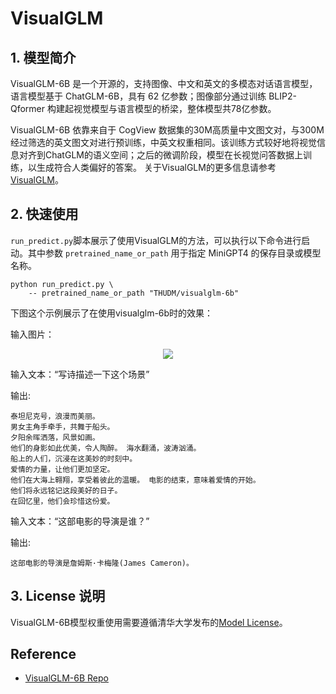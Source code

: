 # VisualGLM

## 1. 模型简介

VisualGLM-6B 是一个开源的，支持图像、中文和英文的多模态对话语言模型，语言模型基于 ChatGLM-6B，具有 62 亿参数；图像部分通过训练 BLIP2-Qformer 构建起视觉模型与语言模型的桥梁，整体模型共78亿参数。

VisualGLM-6B 依靠来自于 CogView 数据集的30M高质量中文图文对，与300M经过筛选的英文图文对进行预训练，中英文权重相同。该训练方式较好地将视觉信息对齐到ChatGLM的语义空间；之后的微调阶段，模型在长视觉问答数据上训练，以生成符合人类偏好的答案。 关于VisualGLM的更多信息请参考[VisualGLM](https://github.com/THUDM/VisualGLM-6B/tree/main)。


## 2. 快速使用
`run_predict.py`脚本展示了使用VisualGLM的方法，可以执行以下命令进行启动。其中参数 `pretrained_name_or_path` 用于指定 MiniGPT4 的保存目录或模型名称。

```
python run_predict.py \
    -- pretrained_name_or_path "THUDM/visualglm-6b"

```

下图这个示例展示了在使用visualglm-6b时的效果：

输入图片：<center><img src="https://github.com/PaddlePaddle/PaddleNLP/assets/35913314/b609132e-1c06-4e4c-b5b3-7d945cfe8839" /></center>

输入文本：“写诗描述一下这个场景”

输出:
```
泰坦尼克号，浪漫而美丽。
男女主角手牵手，共舞于船头。
夕阳余晖洒落，风景如画。
他们的身影如此优美，令人陶醉。 海水翻涌，波涛汹涌。
船上的人们，沉浸在这美妙的时刻中。
爱情的力量，让他们更加坚定。
他们在大海上翱翔，享受着彼此的温暖。 电影的结束，意味着爱情的开始。
他们将永远铭记这段美好的日子。
在回忆里，他们会珍惜这份爱。
```

输入文本：“这部电影的导演是谁？”

输出:
```
这部电影的导演是詹姆斯·卡梅隆(James Cameron)。
```

## 3. License 说明
VisualGLM-6B模型权重使用需要遵循清华大学发布的[Model License](./MODEL_LICENSE.txt)。


## Reference
- [VisualGLM-6B Repo](https://github.com/THUDM/VisualGLM-6B/tree/main)
